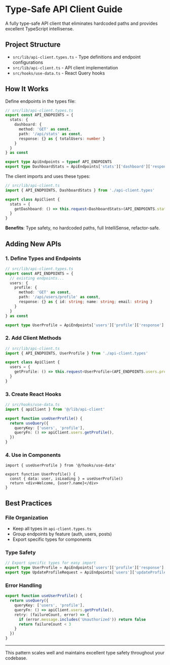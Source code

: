 # Type-Safe API Client Guide

A fully type-safe API client that eliminates hardcoded paths and provides excellent TypeScript intellisense.

## Project Structure

- `src/lib/api-client.types.ts` - Type definitions and endpoint configurations
- `src/lib/api-client.ts` - API client implementation
- `src/hooks/use-data.ts` - React Query hooks

## How It Works

Define endpoints in the types file:

```typescript
// src/lib/api-client.types.ts
export const API_ENDPOINTS = {
  stats: {
    dashboard: {
      method: 'GET' as const,
      path: '/api/stats' as const,
      response: {} as { totalUsers: number }
    }
  }
} as const

export type ApiEndpoints = typeof API_ENDPOINTS
export type DashboardStats = ApiEndpoints['stats']['dashboard']['response']
```

The client imports and uses these types:

```typescript
// src/lib/api-client.ts
import { API_ENDPOINTS, DashboardStats } from './api-client.types'

export class ApiClient {
  stats = {
    getDashboard: () => this.request<DashboardStats>(API_ENDPOINTS.stats.dashboard.path)
  }
}
```

**Benefits**: Type safety, no hardcoded paths, full IntelliSense, refactor-safe.

## Adding New APIs

### 1. Define Types and Endpoints

```typescript
// src/lib/api-client.types.ts
export const API_ENDPOINTS = {
  // existing endpoints...
  users: {
    profile: {
      method: 'GET' as const,
      path: '/api/users/profile' as const,
      response: {} as { id: string; name: string; email: string }
    }
  }
} as const

export type UserProfile = ApiEndpoints['users']['profile']['response']
```

### 2. Add Client Methods

```typescript
// src/lib/api-client.ts
import { API_ENDPOINTS, UserProfile } from './api-client.types'

export class ApiClient {
  users = {
    getProfile: () => this.request<UserProfile>(API_ENDPOINTS.users.profile.path)
  }
}
```

### 3. Create React Hooks

```typescript
// src/hooks/use-data.ts
import { apiClient } from '@/lib/api-client'

export function useUserProfile() {
  return useQuery({
    queryKey: ['users', 'profile'],
    queryFn: () => apiClient.users.getProfile(),
  })
}
```

### 4. Use in Components

```tsx
import { useUserProfile } from '@/hooks/use-data'

export function UserProfile() {
  const { data: user, isLoading } = useUserProfile()
  return <div>Welcome, {user?.name}</div>
}
```

## Best Practices

### File Organization
- Keep all types in `api-client.types.ts`
- Group endpoints by feature (auth, users, posts)
- Export specific types for components

### Type Safety
```typescript
// Export specific types for easy import
export type UserProfile = ApiEndpoints['users']['profile']['response']
export type UpdateProfileRequest = ApiEndpoints['users']['updateProfile']['request']
```

### Error Handling
```typescript
export function useUserProfile() {
  return useQuery({
    queryKey: ['users', 'profile'],
    queryFn: () => apiClient.users.getProfile(),
    retry: (failureCount, error) => {
      if (error.message.includes('Unauthorized')) return false
      return failureCount < 3
    }
  })
}
```

---

This pattern scales well and maintains excellent type safety throughout your codebase.
